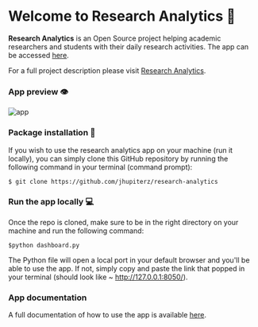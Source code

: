 # Welcome to Research Analytics 🧠

**Research Analytics** is an Open Source project helping academic researchers and students with their daily research activities.
The app can be accessed [here](https://research-analytics.herokuapp.com/).

For a full project description please visit [Research Analytics](https://jhupiterz.notion.site/Welcome-to-research-intelligence-a36796f418b040f6ade944f9c54e87cb).

### App preview 👁️

<img src="https://jhupiterz.notion.site/image/https%3A%2F%2Fs3-us-west-2.amazonaws.com%2Fsecure.notion-static.com%2Fe0b6d34b-f90f-4fe0-ab4b-be9cd3e3a94d%2FUntitled.gif?table=block&id=3f2c8ef2-228b-46ab-9802-ca05251f4f8e&spaceId=3fe7ee6d-37f9-402d-9de6-1c1af8ec2bb1&userId=&cache=v2" alt="app">

### Package installation 🔽

If you wish to use the research analytics app on your machine (run it locally), you can simply clone this GitHub repository by running the following command in your terminal (command prompt):

`$ git clone https://github.com/jhupiterz/research-analytics`

### Run the app locally 💻

Once the repo is cloned, make sure to be in the right directory on your machine and run the following command:

`$python dashboard.py`

The Python file will open a local port in your default browser and you'll be able to use the app.
If not, simply copy and paste the link that popped in your terminal (should look like ~ http://127.0.0.1:8050/).

### App documentation

A full documentation of how to use the app is available [here](https://www.notion.so/jhupiterz/Research-Analytics-dda8cbc930db498ba054f7ec2bb57dcc).
